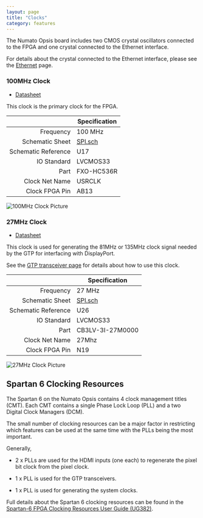 ```yaml
---
layout: page
title: "Clocks"
category: features
---
```


The Numato Opsis board includes two CMOS crystal oscillators connected to the
FPGA and one crystal connected to the Ethernet interface. 

For details about the crystal connected to the Ethernet interface, please see
the [Ethernet](ethernet.html) page.

### 100MHz Clock

 * [Datasheet](http://www.foxonline.com/pdfs/FXO_HC53.pdf)

This clock is the primary clock for the FPGA.

|                     | Specification        |
| -------------------:| -------------------- |
| Frequency           | 100 MHz              |
| Schematic Sheet     | [SPI.sch](https://github.com/timvideos/HDMI2USB-numato-opsis-hardware/blob/master/board/SPI.sch) |
| Schematic Reference | U17                  |
| IO Standard         | LVCMOS33             |
| Part                | FXO-HC536R           |
| Clock Net Name      | USRCLK               |
| Clock FPGA Pin      | AB13                 |

![100MHz Clock Picture](img/clock-100mhz.jpg)

### 27MHz Clock

 * [Datasheet](http://www.ctscorp.com/components/Datasheets/008-0256-0.pdf)

This clock is used for generating the 81MHz or 135MHz clock signal needed by
the GTP for interfacing with DisplayPort.

See the [GTP transceiver page](gtp-transceivers.html) for details about how to use this clock.

|                     | Specification        |
| -------------------:| -------------------- |
| Frequency           | 27 MHz               |
| Schematic Sheet     | [SPI.sch](https://github.com/timvideos/HDMI2USB-numato-opsis-hardware/blob/master/board/SPI.sch) |
| Schematic Reference | U26                  |
| IO Standard         | LVCMOS33             |
| Part                | CB3LV-3I-27M0000     |
| Clock Net Name      | 27Mhz                |
| Clock FPGA Pin      | N19                  |

![27MHz Clock Picture](img/clock-27mhz.jpg)

## Spartan 6 Clocking Resources

The Spartan 6 on the Numato Opsis contains 4 clock management titles (CMT).
Each CMT contains a single Phase Lock Loop (PLL) and a two Digital Clock
Managers (DCM).

The small number of clocking resources can be a major factor in restricting
which features can be used at the same time with the PLLs being the most
important.

Generally,

 * 2 x PLLs are used for the HDMI inputs (one each) to regenerate the pixel bit
   clock from the pixel clock.

 * 1 x PLL is used for the GTP transceivers.

 * 1 x PLL is used for generating the system clocks.


Full details about the Spartan 6 clocking resources can be found in the
[Spartan-6 FPGA Clocking Resources User Guide (UG382)](http://www.xilinx.com/support/documentation/user_guides/ug382.pdf).

